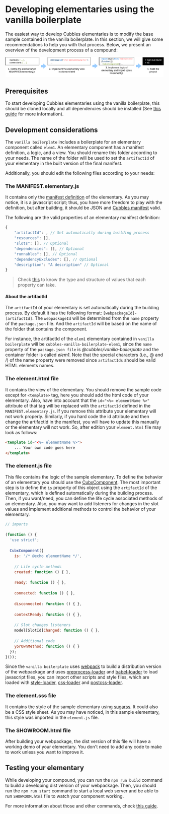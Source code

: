 # Developing elementaries using the vanilla boilerplate

The easiest way to develop Cubbles elementaries is to modify the base sample contained in the vanilla boilerplate. In this section, we will give some recommendations to help you with that process. Below, we present an overview of the development process of a compound:

![Developing a elementary with the vanilla boilerplate](../.gitbook/assets/elementary-with-vanilla-boilerplate.png)

## Prerequisites

To start developing Cubbles elementaries using the vanilla boilerplate, this should be cloned locally and all dependencies should be installed (See [this guide](./creating-project.md) for more information).

## Development considerations

The `vanilla boilerplate` includes a boilerplate for an elementary component called `elem1`. An elementary component has a manifest definition, a logic, and a view. You should rename this folder according to your needs. The name of the folder will be used to set the `artifactId` of your elementary in the built version of the final manifest.

Additionally, you should edit the following files according to your needs:

### The **MANIFEST.elementary.js**

It contains only the [manifest definition](../terms-and-concepts/artifacts.md#artifact-definition) of the elementary. As you may notice, it is a javascript script; thus, you have more freedom to play with the definition, but after building, it should be JSON and [Cubbles manifest](http://cubbles.github.io/cubx-webpackage-document-api/schema-explorer.html?schemaPath=master/lib/jsonSchema/manifestWebpackage-10.0.0.schema.json) valid.

The following are the valid properties of an elementary manifest definition:

```javascript
{
    "artifactId": , // Set automatically during building process
    "resources": [],
    "slots": [], // Optional
    "dependencies": [], // Optional
    "runnables": [], // Optional
    "dependencyExcludes": [], // Optional
    "description": "A description" // Optional
}
```

> Check [this](http://cubbles.github.io/cubx-webpackage-document-api/schema-explorer.html?schemaPath=master/lib/jsonSchema/manifestWebpackage-10.0.0.schema.json) to know the type and structure of values that each property can take.

#### About the artifactId

The `artifactId` of your elementary is set automatically during the building process. By default it has the following format: `[webpackageId]-[artifactId]`. The `webpackageId` will be determined from the `name` property of the `package.json` file. And the `artifactId` will be based on the name of the folder that contains the component.

For instance, the artifactId of the `elem1` elementary contained in `vanilla boilerplate` will be `cubbles-vanilla-boilerplate-elem1`, since the `name` property of the `package.json file` is *@cubbles/vanilla-boilerplate* and the container folder is called *elem1*. Note that the special characters (i.e., @ and /) of the name property were removed since `artifactIds` should be valid HTML elements names.

### The **element.html** file

It contains the view of the elementary. You should remove the sample code except for `<template>` tag, here you should add the html code of your elementary. Also, have into account that the `id="<%= elementName %>"` attribute of that tag will be replaced with the `artifactId` defined in the `MANIFEST.elementary.js`. If you remove this attribute your elementary will not work properly. Similarly, if you hard code the id attribute and then change the artifactId in the manifest, you will have to update this manually or the elementary will not work. So, after edition your `element.html` file may look as follows:

```html
<template id="<%= elementName %>">
    ... Your own code goes here
</template>
```

### The **element.js** file

This file contains the logic of the sample elementary. To define the behavior of an elementary you should use the [CubxComponent](../runtime-extension-rte/user-guide/cubbles-js-api/inside-interaction.md#the-cubxcomponent-object). The most important step is to define the `is` property of this object using the `artifactId` of the elementary, which is defined automatically during the building process. Then, if you want/need, you can define the life cycle associated methods of an elementary. Also, you may want to add listeners for changes in the slot values and implement additional methods to control the behavior of your elementary.

```javascript
// imports

(function () {
  'use strict';

  CubxComponent({
    is: '/* @echo elementName */',

    // Life cycle methods
    created: function () { },

    ready: function () { },

    connected: function () { },

    disconnected: function () { },

    contextReady: function () { },

    // Slot changes listeners
    model[SlotId]Changed: function () { },

    // Additional code
    yorOwnMethod: function () { }
  });
}());
```

Since the `vanilla boilerplate` uses [webpack](https://webpack.github.io/) to build a distribution version of the webpackage and uses [preprocess-loader](https://www.npmjs.com/package/preprocess-loader) and [babel-loader](https://webpack.js.org/loaders/babel-loader/) to load javascript files, you can import other scripts and style files, which are loaded with [style-loader](https://webpack.js.org/loaders/style-loader/), [css-loader](https://webpack.js.org/loaders/css-loader/) and [postcss-loader](https://webpack.js.org/loaders/postcss-loader/).

### The **element.sss** file

It contains the style of the sample elementary using [sugarss](https://github.com/postcss/sugarss). It could also be a CSS style sheet. As you may have noticed, in this sample elementary, this style was imported in the `element.js` file.

### The **SHOWROOM.html** file

After building your webpackage, the dist version of this file will have a working demo of your elementary. You don't need to add any code to make to work unless you want to improve it.

## Testing your elementary

While developing your compound, you can run the `npm run build` command to build a developing dist version of your webpackage. Then, you should run the `npm run start` command to start a local web server and be able to run `SHOWROOM.html` file to watch your component working.

For more information about those and other commands, check [this guide](./available-scripts.md).